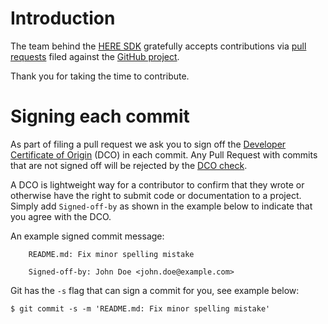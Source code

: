# Introduction

The team behind the [HERE SDK](https://github.com/heremaps/here-sdk-examples) gratefully accepts contributions via
[pull requests](https://help.github.com/articles/about-pull-requests/) filed against the
[GitHub project](https://github.com/heremaps/here-sdk-examples/pulls).

Thank you for taking the time to contribute.

# Signing each commit

As part of filing a pull request we ask you to sign off the
[Developer Certificate of Origin](https://developercertificate.org/) (DCO) in each commit.
Any Pull Request with commits that are not signed off will be rejected by the
[DCO check](https://probot.github.io/apps/dco/).

A DCO is lightweight way for a contributor to confirm that they wrote or otherwise have the right
to submit code or documentation to a project. Simply add `Signed-off-by` as shown in the example below
to indicate that you agree with the DCO.

An example signed commit message:

```
    README.md: Fix minor spelling mistake

    Signed-off-by: John Doe <john.doe@example.com>
```

Git has the `-s` flag that can sign a commit for you, see example below:

`$ git commit -s -m 'README.md: Fix minor spelling mistake'`

